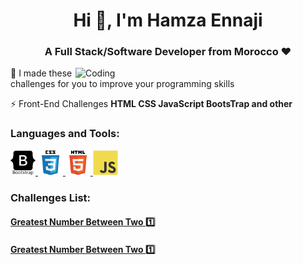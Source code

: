 <h1 align="center">Hi 👋, I'm Hamza Ennaji</h1>
<h3 align="center">A Full Stack/Software Developer from Morocco ❤</h3>
<img align="right" alt="Coding" width="400" src="https://www.wingstechsolutions.com/wp-content/uploads/2022/03/full-stack-development.gif">

🔭 I made these challenges for you to improve your programming skills

⚡ Front-End Challenges **HTML CSS JavaScript BootsTrap and other**

<h3 align="left">Languages and Tools:</h3>
<p> <a href="https://getbootstrap.com" target="_blank" rel="noreferrer"> <img src="https://raw.githubusercontent.com/devicons/devicon/master/icons/bootstrap/bootstrap-plain-wordmark.svg" alt="bootstrap" width="40" height="40"/> </a> <a href="https://www.w3schools.com/css/" target="_blank" rel="noreferrer"> <img src="https://raw.githubusercontent.com/devicons/devicon/master/icons/css3/css3-original-wordmark.svg" alt="css3" width="40" height="40"/> </a>  <a href="https://www.w3.org/html/" target="_blank" rel="noreferrer"> <img src="https://raw.githubusercontent.com/devicons/devicon/master/icons/html5/html5-original-wordmark.svg" alt="html5" width="40" height="40"/> </a> <a href="https://developer.mozilla.org/en-US/docs/Web/JavaScript" target="_blank" rel="noreferrer"> <img src="https://raw.githubusercontent.com/devicons/devicon/master/icons/javascript/javascript-original.svg" alt="javascript" width="40" height="40"/> </a></p>

<h3 align="left">Challenges List:</h3>

<h4 align="left"><a href="Greatest Number between Two/index.html"> Greatest Number Between Two 1️⃣ </a></h4>



<h4 align="left"><a href="https://hlnaji.github.io/Frontend-Challenges/Greatest%20Number%20between%20Two/index.html"> Greatest Number Between Two 1️⃣ </a></h4>

